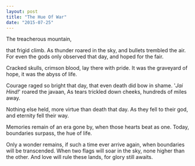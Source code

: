 ```yaml
---
layout: post
title: "The Hue Of War"
date: "2015-07-25"
---
```


The treacherous mountain,

that frigid climb. As thunder roared in the sky, and bullets trembled the air. For even the gods only observed that day, and hoped for the fair.

Cracked skulls, crimson blood, lay there with pride. It was the graveyard of hope, it was the abyss of life.

Courage raged so bright that day, that even death did bow in shame. '_Jai Hind!_' roared the javaan, As tears trickled down cheeks, hundreds of miles away.

Nothing else held, more virtue than death that day. As they fell to their god, and eternity fell their way.

Memories remain of an era gone by, when those hearts beat as one. Today, boundaries surpass, the hue of life.

Only a wonder remains, if such a time ever arrive again, when boundaries will be transcended. When two flags will soar in the sky, none higher than the other. And love will rule these lands, for glory still awaits.
